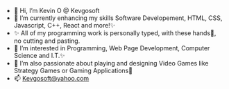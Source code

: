 - 👋 Hi, I’m Kevin O @ Kevgosoft
- 🌱 I’m currently enhancing my skills Software Developement, HTML, CSS, Javascript, C++, React and more!✨
- ✨ All of my programming work is personally typed, with these hands👋, no cutting and pasting. 
- 👀 I’m interested in Programming, Web Page Development, Computer Science and I.T.✨
- 💞️ I’m also passionate about playing and designing Video Games like Strategy Games or Gaming Applications💞️ 
- 📫 Kevgosoft@yahoo.com

<!---
Kevgosoft/Kevgosoft is a ✨ special ✨ repository because its `README.md` (this file) appears on your GitHub profile.
You can click the Preview link to take a look at your changes.
--->
